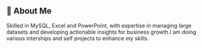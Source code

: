 ## 💫 About Me
Skilled in MySQL, Excel and PowerPoint, with expertise in managing large datasets and developing actionable insights for business growth.I am doing various interships and self projects to enhance my skills.
